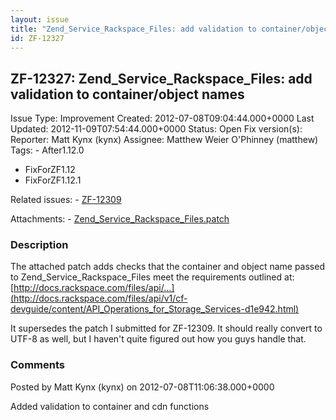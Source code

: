 ```yaml
---
layout: issue
title: "Zend_Service_Rackspace_Files: add validation to container/object names"
id: ZF-12327
---
```


ZF-12327: Zend\_Service\_Rackspace\_Files: add validation to container/object names
-----------------------------------------------------------------------------------

 Issue Type: Improvement Created: 2012-07-08T09:04:44.000+0000 Last Updated: 2012-11-09T07:54:44.000+0000 Status: Open Fix version(s): 
 Reporter:  Matt Kynx (kynx)  Assignee:  Matthew Weier O'Phinney (matthew)  Tags: - After1.12.0
- FixForZF1.12
- FixForZF1.12.1
 
 Related issues: - [ZF-12309](/issues/browse/ZF-12309)
 
 Attachments: - [Zend\_Service\_Rackspace\_Files.patch](/issues/secure/attachment/15152/Zend_Service_Rackspace_Files.patch)
 
### Description

The attached patch adds checks that the container and object name passed to Zend\_Service\_Rackspace\_Files meet the requirements outlined at: [http://docs.rackspace.com/files/api/…](http://docs.rackspace.com/files/api/v1/cf-devguide/content/API_Operations_for_Storage_Services-d1e942.html)

It supersedes the patch I submitted for ZF-12309. It should really convert to UTF-8 as well, but I haven't quite figured out how you guys handle that.

 

 

### Comments

Posted by Matt Kynx (kynx) on 2012-07-08T11:06:38.000+0000

Added validation to container and cdn functions

 

 